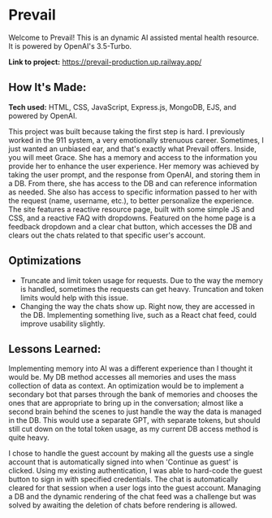 # Prevail

Welcome to Prevail! This is an dynamic AI assisted mental health resource. It is powered by OpenAI's 3.5-Turbo.

**Link to project:** https://prevail-production.up.railway.app/

## How It's Made:

**Tech used:** HTML, CSS, JavaScript, Express.js, MongoDB, EJS, and powered by OpenAI.

This project was built because taking the first step is hard. I previously worked in the 911 system, a very emotionally strenuous career. Sometimes, I just wanted an unbiased ear, and that's exactly what Prevail offers. Inside, you will meet Grace. She has a memory and access to the information you provide her to enhance the user experience. Her memory was achieved by taking the user prompt, and the response from OpenAI, and storing them in a DB. From there, she has access to the DB and can reference information as needed. She also has access to specific information passed to her with the request (name, username, etc.), to better personalize the experience. The site features a reactive resource page, built with some simple JS and CSS, and a reactive FAQ with dropdowns. Featured on the home page is a feedback dropdown and a clear chat button, which accesses the DB and clears out the chats related to that specific user's account.

## Optimizations

- Truncate and limit token usage for requests. Due to the way the memory is handled, sometimes the requests can get heavy. Truncation and token limits would help with this issue.
- Changing the way the chats show up. Right now, they are accessed in the DB. Implementing something live, such as a React chat feed, could improve usability slightly.

## Lessons Learned:

Implementing memory into AI was a different experience than I thought it would be. My DB method accesses all memories and uses the mass collection of data as context. An optimization would be to implement a secondary bot that parses through the bank of memories and chooses the ones that are appropriate to bring up in the conversation; almost like a second brain behind the scenes to just handle the way the data is managed in the DB. This would use a separate GPT, with separate tokens, but should still cut down on the total token usage, as my current DB access method is quite heavy.

I chose to handle the guest account by making all the guests use a single account that is automatically signed into when 'Continue as guest' is clicked. Using my existing authentication, I was able to hard-code the guest button to sign in with specified credentials. The chat is automatically cleared for that session when a user logs into the guest account. Managing a DB and the dynamic rendering of the chat feed was a challenge but was solved by awaiting the deletion of chats before rendering is allowed.
